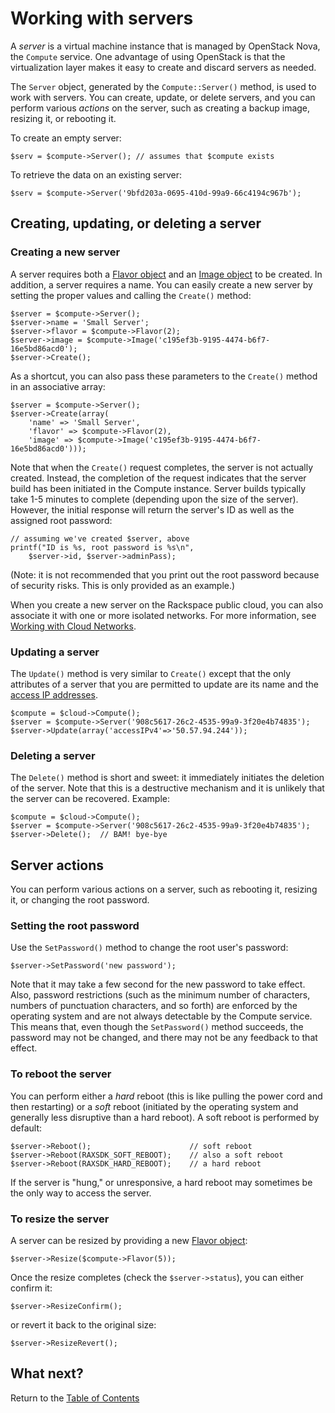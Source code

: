 Working with servers
====================

A *server* is a virtual machine instance that is managed by OpenStack Nova,
the `Compute` service. One advantage of using OpenStack is that the
virtualization layer makes it easy to create and discard servers as needed.

The `Server` object, generated by the `Compute::Server()` method, is used
to work with servers. You can create, update, or delete servers, and you can
perform various *actions* on the server, such as creating a backup image,
resizing it, or rebooting it.

To create an empty server:

    $serv = $compute->Server(); // assumes that $compute exists

To retrieve the data on an existing server:

    $serv = $compute->Server('9bfd203a-0695-410d-99a9-66c4194c967b');

## Creating, updating, or deleting a server

### Creating a new server

A server requires both a [Flavor object](flavors.md) and an 
[Image object](images.md) to
be created. In addition, a server requires a name. You can easily create a
new server by setting the proper values and calling the `Create()` method:

    $server = $compute->Server();
    $server->name = 'Small Server';
    $server->flavor = $compute->Flavor(2);
    $server->image = $compute->Image('c195ef3b-9195-4474-b6f7-16e5bd86acd0');
    $server->Create();

As a shortcut, you can also pass these parameters to the `Create()` method
in an associative array:

    $server = $compute->Server();
    $server->Create(array(
        'name' => 'Small Server',
        'flavor' => $compute->Flavor(2),
        'image' => $compute->Image('c195ef3b-9195-4474-b6f7-16e5bd86acd0')));

Note that when the `Create()` request completes, the server is not actually
created. Instead, the completion of the request indicates that the server
build has been initiated in the Compute instance. Server builds typically
take 1-5 minutes to complete (depending upon the size of the server). However,
the initial response will return the server's ID as well as the assigned
root password:

    // assuming we've created $server, above
    printf("ID is %s, root password is %s\n",
        $server->id, $server->adminPass);

(Note: it is not recommended that you print out the root password because of
security risks. This is only provided as an example.)

When you create a new server on the Rackspace public cloud, you can also 
associate it with one or more isolated networks. For more information, see
[Working with Cloud Networks](networks.md).

### Updating a server

The `Update()` method is very similar to `Create()` except that the only
attributes of a server that you are permitted to update are its name and
the [access IP addresses](accessip.md).

    $compute = $cloud->Compute();
    $server = $compute->Server('908c5617-26c2-4535-99a9-3f20e4b74835');
    $server->Update(array('accessIPv4'=>'50.57.94.244'));

### Deleting a server

The `Delete()` method is short and sweet: it immediately initiates the
deletion of the server. Note that this is a destructive mechanism and it is
unlikely that the server can be recovered. Example:

    $compute = $cloud->Compute();
    $server = $compute->Server('908c5617-26c2-4535-99a9-3f20e4b74835');
    $server->Delete();  // BAM! bye-bye

## Server actions

You can perform various actions on a server, such as rebooting it, resizing
it, or changing the root password.

### Setting the root password

Use the `SetPassword()` method to change the root user's password:

    $server->SetPassword('new password');

Note that it may take a few second for the new password to take effect. Also,
password restrictions (such as the minimum number of characters, numbers of
punctuation characters, and so forth) are enforced by the operating system and are
not always detectable by the Compute service. This means that, even though
the `SetPassword()` method succeeds, the password may not be changed, and
there may not be any feedback to that effect.

### To reboot the server

You can perform either a *hard* reboot (this is like pulling the power cord
and then restarting) or a *soft* reboot (initiated by the operating system
and generally less disruptive than a hard reboot). A soft reboot is
performed by default:

    $server->Reboot();                      // soft reboot
    $server->Reboot(RAXSDK_SOFT_REBOOT);    // also a soft reboot
    $server->Reboot(RAXSDK_HARD_REBOOT);    // a hard reboot

If the server is "hung," or unresponsive, a hard reboot may sometimes be
the only way to access the server.

### To resize the server

A server can be resized by providing a new [Flavor object](flavors.md):

    $server->Resize($compute->Flavor(5));

Once the resize completes (check the `$server->status`), you can either
confirm it:

    $server->ResizeConfirm();

or revert it back to the original size:

    $server->ResizeRevert();

## What next?

Return to the [Table of Contents](toc.md)

